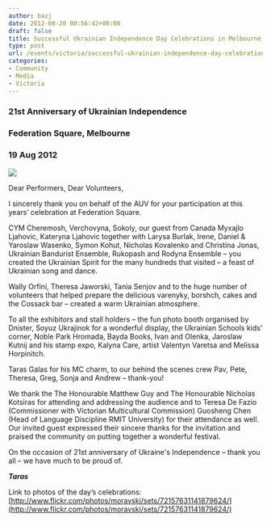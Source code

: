 ```yaml
---
author: bazj
date: 2012-08-20 00:56:42+00:00
draft: false
title: Successful Ukrainian Independence Day Celebrations in Melbourne
type: post
url: /events/victoria/successful-ukrainian-independence-day-celebrations-in-melbourne/
categories:
- Community
- Media
- Victoria
---
```


### 21st Anniversary of Ukrainian Independence




### Federation Square, Melbourne




### 19 Aug 2012


[![](http://www.ozeukes.com/wp-content/uploads/2012/08/Melb-2012.jpg)
](http://www.ozeukes.com/wp-content/uploads/2012/08/Melb-2012.jpg)

Dear Performers, Dear Volunteers,

I sincerely thank you on behalf of the AUV for your participation at this years’ celebration at Federation Square.

CYM Cheremosh, Verchovyna, Sokoly, our guest from Canada Myxajlo Ljahovic, Kateryna Ljahovic together with Larysa Burlak, Irene, Daniel & Yaroslaw Wasenko, Symon Kohut, Nicholas Kovalenko and Christina Jonas, Ukrainian Bandurist Ensemble, Rukopash and Rodyna Ensemble – you created the Ukrainian Spirit for the many hundreds that visited – a feast of Ukrainian song and dance.

Wally Orfini, Theresa Jaworski, Tania Senjov and to the huge number of volunteers that helped prepare the delicious varenyky, borshch, cakes and the Cossack bar – created a warm Ukrainian atmosphere.

To all the exhibitors and stall holders – the fun photo booth organised by Dnister, Soyuz Ukrajinok for a wonderful display, the Ukrainian Schools kids’ corner, Noble Park Hromada, Bayda Books, Ivan and Olenka, Jaroslaw Kutnij and his stamp expo, Kalyna Care, artist Valentyn Varetsa and Melissa Horpinitch.

Taras Galas for his MC charm, to our behind the scenes crew Pav, Pete, Theresa, Greg, Sonja and Andrew – thank-you!

We thank the The Honourable Matthew Guy and The Honourable Nicholas Kotsiras for attending and addressing the audience and to Teresa De Fazio (Commissioner with Victorian Multicultural Commission) Guosheng Chen (Head of Language Discipline RMIT University) for their attendance as well. Our invited guest expressed their sincere thanks for the invitation and praised the community on putting together a wonderful festival.

On the occasion of 21st anniversary of Ukraine's Independence – thank you all – we have much to be proud of.



**_Taras_**

Link to photos of the day’s celebrations:  [http://www.flickr.com/photos/moravski/sets/72157631141879624/](http://www.flickr.com/photos/moravski/sets/72157631141879624/)


